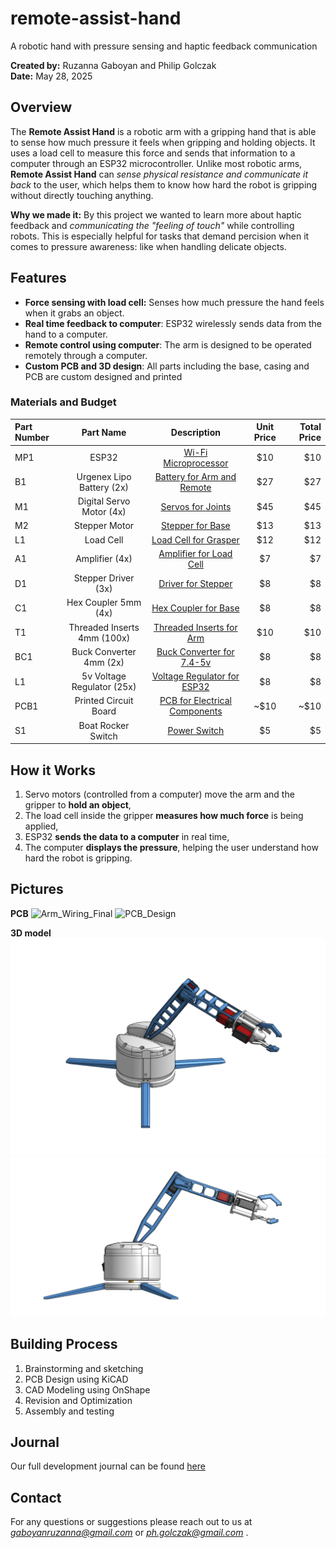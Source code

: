 # remote-assist-hand
A robotic hand with pressure sensing and haptic feedback communication

**Created by:** Ruzanna Gaboyan and Philip Golczak  
**Date:** May 28, 2025  

## Overview
The **Remote Assist Hand** is a robotic arm with a gripping hand that is able to sense how much pressure it feels when gripping and holding objects. It uses a load cell to measure this force and sends that information to a computer through an ESP32 microcontroller. Unlike most robotic arms, **Remote Assist Hand** can *sense physical resistance and communicate it back* to the user, which helps them to know how hard the robot is gripping without directly touching anything. 

**Why we made it:** By this project we wanted to learn more about haptic feedback and *communicating the "feeling of touch"* while controlling robots. This is especially helpful for tasks that demand percision when it comes to pressure awareness: like when handling delicate objects.

## Features
- **Force sensing with load cell:** Senses how much pressure the hand feels when it grabs an object.
- **Real time feedback to computer**: ESP32 wirelessly sends data from the hand to a computer.
- **Remote control using computer**: The arm is designed to be operated remotely through a computer. 
- **Custom PCB and 3D design**: All parts including the base, casing and PCB are custom designed and printed


### Materials and Budget

| Part Number | Part Name                     | Description                         | Unit Price | Total Price |
| :---------- | :---------------------------: | :---------------------------------: | :--------: | ----------: |
| MP1         | ESP32                         | [Wi-Fi Microprocessor][1]           | $10        | $10         |
| B1          | Urgenex Lipo Battery (2x)     | [Battery for Arm and Remote][2]     | $27        | $27         |
| M1          | Digital Servo Motor (4x)      | [Servos for Joints][3]              | $45        | $45         |
| M2          | Stepper Motor                 | [Stepper for Base][4]               | $13        | $13         |
| L1          | Load Cell                     | [Load Cell for Grasper][5]          | $12        | $12         |
| A1          | Amplifier (4x)                | [Amplifier for Load Cell][6]        | $7         | $7          |
| D1          | Stepper Driver (3x)           | [Driver for Stepper][7]             | $8         | $8          |
| C1          | Hex Coupler 5mm (4x)          | [Hex Coupler for Base][8]           | $8         | $8          |
| T1          | Threaded Inserts 4mm (100x)   | [Threaded Inserts for Arm][9]       | $10        | $10         |
| BC1         | Buck Converter 4mm (2x)       | [Buck Converter for 7.4-5v][10]     | $8         | $8          |
| L1          | 5v Voltage Regulator (25x)    | [Voltage Regulator for ESP32][11]   | $8         | $8          |
| PCB1        | Printed Circuit Board         | [PCB for Electrical Components][12] | ~$10       | ~$10        |
| S1          | Boat Rocker Switch            | [Power Switch][13]                  | $5         | $5          |

[1]: https://www.amazon.com/HiLetgo-ESP-WROOM-32-Development-Microcontroller-Integrated/dp/B0718T232Z/ref=sr_1_7?crid=3215NDM97THDZ&dib=eyJ2IjoiMSJ9.XBINg-sjhfF_gUtnMiKGjhlE-f5AuPRamTr33nRxSXkGLv_o48kwC8Ijeis6JInJV0KyHBRH7xGJQ-1txsZL4_5QVucvaXvokYACu1kJYTispfjw86LMs4pUaEb3QBf2tCHnMbfhxKmN1GqPyMwCe0JXg3RkQWr3XzxjTqvRC2Vi1yxUnR4MgBHJZC4l4B3sckUL9U6HKhcOjM0hclVNu3VH8A-i1EauSL7KfuJcGiQ.nLKf6GH-ppYlGRm2A-K7bqKU-ETPi6PvqRFLruHjBsE&dib_tag=se&keywords=esp+32&qid=1749497283&sprefix=esp+%2Caps%2C96&sr=8-7

[2]: https://www.amazon.com/URGENEX-Battery-1800mAh-Rechargeable-Campatibal/dp/B0924MM61Z/ref=sxin_17_sbv_search_btf?content-id=amzn1.sym.8aea4788-5372-43c5-bde7-3d239eb02a51%3Aamzn1.sym.8aea4788-5372-43c5-bde7-3d239eb02a51&crid=3Q08CKQ0G2YS0&cv_ct_cx=2s+lipo&keywords=2s+lipo&pd_rd_i=B0924MM61Z&pd_rd_r=2fee5f48-be65-4bef-8665-56cf135858b5&pd_rd_w=GqGDQ&pd_rd_wg=o6vhg&pf_rd_p=8aea4788-5372-43c5-bde7-3d239eb02a51&pf_rd_r=TBJT25WAE9YMH6TNV576&qid=1748989214&sbo=RZvfv%2F%2FHxDF%2BO5021pAnSA%3D%3D&sprefix=2s+lipo%2Caps%2C112&sr=1-1-5190daf0-67e3-427c-bea6-c72c1df98776

[3]: https://www.amazon.com/HOOYIJ-Digital-Waterproof-Crawler-Control/dp/B0CJ79WBZ8/ref=sr_1_1_sspa?crid=II8P79I7EU3N&dib=eyJ2IjoiMSJ9.RXNjcMfukzphkBNoxQhGl_2X6CMO6OywX0AKSLnJTmeO5sbO5mpsm-EwA_kGf1xVZiEEhk85jOmUElccdUoRWNgNUme1xQ4jua08F_d2wLCjJRiKMjH0Qs5Nxg4-KXBXNzY6OAMlC3yu9rLEan4Fx9IY-3VLuXghMXE15RnSJWjjP182cTMMj0EvmzgiH4Pu6tx4Y4sVvq7ACK8OX0gFo9Jm8_4Ke6n-Jc1n8Ft_J9oZNGEQYPsl1raHdnH92lMm6qLhOzlZq2tfRI-3Fv_b4goplxWY2-O_tHleHcBNQ6Q.8lEwTl6zDFn8bZzGeaELR1WADyrlU3GagRHsQIBNkJc&dib_tag=se&keywords=DS3218&qid=1748997128&s=toys-and-games&sprefix=ds3218%2Ctoys-and-games%2C117&sr=1-1-spons&sp_csd=d2lkZ2V0TmFtZT1zcF9hdGY&psc=1

[4]: https://www.amazon.com/Stepper-Motor-Bipolar-64oz-Printer/dp/B00PNEQI7W/ref=sr_1_13?dib=eyJ2IjoiMSJ9.hN-9QQUUabt-Xybqh_2heY2GPNfYHPQMKSJH70tSBpIM8bybf-KecB6p_pxJoro1zGUosznFlsHJGc4on5aqOInchCuQE03s3Tv82JFYp9OWAB4l0xbrW9FDe5ooLQbYz0cwo4oCwpUYSGTl5W1OckKUWi1IJi_aAwCMhXgjy6ntsMQ8aII6maudcs5NUerZw9xJs8-OMItZL7xCJTZ6BK19N3MhNraiCAqmrDg8X7o.ymAC-I-yPi_yIlLZG5H5tpNB5KNk5S32itGJGedbwRA&dib_tag=se&keywords=NEMA+17&qid=1749003870&sr=8-13

[5]: https://www.amazon.com/uxcell-Weighing-Electronic-Balance-Sensor/dp/B07NS81RT6/ref=sr_1_2_sspa?dib=eyJ2IjoiMSJ9.AyZAt824I6dryU0O2Zu-yQ.-DyDHOiu_BLkLqfgqd2o3Xdxj2b2zMU2XIF6RFUpfR4&dib_tag=se&keywords=tal221&qid=1749148994&sr=8-2-spons&sp_csd=d2lkZ2V0TmFtZT1zcF9idGY&psc=1

[6]: https://www.amazon.com/WWZMDiB-HX711-Amplifier-Displacement-Acceleration/dp/B0BLND4VF6/ref=sr_1_3?crid=3FCALBMD1NR0E&dib=eyJ2IjoiMSJ9.eiLmQONt8tFAyUMm-av_6RdCsR0ZVS6cJHb3ab0ccsjR7oUrIqa-VHcLN3xcpOBlpc_08WHh62HHxlddYW1rA7AGZePv1Cyp0q7kvRdA575RbT9tRyBD8S_x9a3K1TIBK4OgxY_OloVaStxeZeWM9P9lfdVwri_Ek0AVYYuIfkR_euvRR2siY9ns1faktgc_zx-CT5MLj_ikhGnw8v33mKswr2r0VuugJpcO1_d13_8.eypDpwmpp6q0xhYlaQGg9oeoRt-guQy3EfPsYo_eLn4&dib_tag=se&keywords=load+cell+amplifier&qid=1749149193&sprefix=load+cell+amplifier%2Caps%2C103&sr=8-3

[7]: https://www.amazon.com/WWZMDiB-Stepstick-Stepper-Printer-Suitable/dp/B0BFQZWT6R/ref=sr_1_13?crid=3RVK8J66P0VYW&dib=eyJ2IjoiMSJ9.S3VjKfGcCiwNSTXBu7tAhHANgI7IT5tMpRzke8Y_UGA45Q0cmTps8iDc5MYrb7OAB1BuIV3-ckwB_1tW61WLv75lK1qriRV_gCtyF8pK9AAigJ4T8KIgMD-lC6rjFR3vqUPIYj-krOmZSAoc4195flDYsN-LHi0lqnITOSGF0FtA9IkSMC34aQSZkxVQLKAUyfdankYcJSQyb52NpO_MOIe67VMMmMAIz6wi56Zj7jM.ql0iLZTvuvilgX5DbTH-PhOZY2qf9PCNg652MDi5t1U&dib_tag=se&keywords=stepper%2Bmotor%2Bdriver&qid=1749149399&sprefix=stepper%2Bmotor%2B%2Caps%2C109&sr=8-13&th=1

[8]: https://www.amazon.com/uxcell-Coupler-Coupling-Connector-Wheels/dp/B08M379TCT/ref=sr_1_3?crid=2NI5R9L70ANGS&dib=eyJ2IjoiMSJ9.kREQIRc-yoHDO809lQhudfKU49fcw3VGYy6XX8GBcoml01Yc6pcpW18aygFuzty-3JkjVgRCWnsnUluZOcFF7DWUYlbC61-76O4XxyIJxm8kKEHA8KpnP3QtSJ__uo_6MhLSX8DJRXSijKjPKo32FAlgUkGWMF3r5ozkvdE-hNpI68fUXJ1kKNpRGfH-BTgWqnWBxH0pqqZvQmurcEXNmEQ-cw9RV47iP3Yim_MCSbz3pCw_1rei_3tTU-agr2LSjWUNB1eK0vXPidK_nHUSRDkMLiubl59YmnVboFk73k8.DEPGpLJoM_TEDqWvkzBwgolyDYY_VbsG9Z_xcY1JYyk&dib_tag=se&keywords=5mm%2Bshaft%2Bhex%2Badapter&qid=1749745924&sprefix=5mm%2Bshaft%2Bhex%2Badapte%2Caps%2C94&sr=8-3&th=1

[9]: https://www.amazon.com/HANGLIFE-Heat-Set-Threaded-Printing-Components/dp/B0CS6XGMFD/ref=sr_1_3?crid=PVU86WNJN8K3&dib=eyJ2IjoiMSJ9.mB9ah2DA1qODSy-KL_pRCQWxCkecQxuEGXX9mJTJKCUJMGp9myJf9McuydE0AnN8f4EKIGs1Q8q3M8ieEczTGdJ13JbRxSiQE2sLb1ek7ToxczyKeuNZ-4xtx7_Nkmf0hIfnjSWSdG_xlNtZ1DsZAI_y9vv3TrZzWsA0HXoQq3P9OFhXKtfXvLXLGkaHfN0IIJXw0MS5Ue0_xa5BlGvw0y-H1F4ClSGtFm30JwdPwWs.lnuZpXlqxKO7YUl6IQ5QYgLlQsRhRtVeCl3jy4BCWn4&dib_tag=se&keywords=4m%2Bthreaded%2Binserts&qid=1749758810&sprefix=4m%2Bthreaded%2Binserts%2Caps%2C110&sr=8-3&th=1

[10]: https://www.amazon.com/Maxmoral-Converter-Adjustable-Step-Down-Regulator/dp/B07MKQXNWG/ref=sr_1_8?crid=2O8Z0895WHHXP&dib=eyJ2IjoiMSJ9.Mn8RJg1NDqimTO87a_6HSzNLUgHkiPZ-VHvhyk_sEEX959uBLCpsnr1INDbSWpDKHzBUeE-YTWH4jJPt8yN_66qJGG0LMLLCtm2hUaRa0Z7giRo_BbYZ43KzK8a0ZkmFgm1_7exLw-T5nEHN_xsRLts72GEUkHbbKW-mQhQgRSSwipKjFBaNXV0R6c9MMWTGuIFDt9opV19PQrMrfOmi0de15Fu1fMhiF38ZXDObWWI.BWYEDRp61inwdzt085fWsmer4meqyVfUpvTSosCXECM&dib_tag=se&keywords=buck+converter+7.4v+to+5v&qid=1749758952&sprefix=buck+converter+7.4%2Caps%2C125&sr=8-8

[11]: https://www.amazon.com/BOJACK-Regulator-Integrated-Circuits-Regulators/dp/B07VRS9HW4/ref=sr_1_1_sspa?crid=1FMO0QG5426K&dib=eyJ2IjoiMSJ9.3DvM6EEjT0E8lIvO5bv0m0l5-9vUVLBlgJTHSeOjCq0A7p4ed2I2C-vAxzaLxxhWGyJqyTu71RqUGk3fMci5qo7B5BjxWHmq1K2d8rRrYi1mG5E2VtX9murMMvM2fUVQYHqiK3mt2-U9DQX644BlvY4EyH8BJPcOVBnM89k5KlWSC2pmqDFq7ciuwvBZ9IRSGREYlW4TB0gLkCzX_hV0TAcuWhxb3T6hb7xzGx_z-Fk.3h4V044RcVNM6ZSOOjiVCJjClQfxuqAr8VHLddswSGw&dib_tag=se&keywords=5v+linear+regulator&qid=1749767656&sprefix=5v+linear+r%2Caps%2C92&sr=8-1-spons&sp_csd=d2lkZ2V0TmFtZT1zcF9hdGY&psc=1

[12]: https://cart.jlcpcb.com/quote?orderType=1&stencilLayer=4&stencilWidth=80&stencilLength=80&stencilCounts=5&spm=Jlcpcb.Homepage.1010&spm=Jlcpcb.Instantquote&_t=1750400179249&up_spm=Jlcpcb.Loginpage.1003

[13]:https://www.amazon.com/10PCS-Rocker-Switch-Rectangle-Black/dp/B094FWYWL5/ref=pd_rhf_se_s_pd_sbs_rvi_d_sccl_2_3/140-6042190-5323536?pd_rd_w=4WVy0&content-id=amzn1.sym.6640a844-ab24-4352-ac9b-78899e683a5e&pf_rd_p=6640a844-ab24-4352-ac9b-78899e683a5e&pf_rd_r=DR52KG0H5RJ4PCX9CGEN&pd_rd_wg=gzPh0&pd_rd_r=7d525b38-a4b4-48b6-9cf1-d10f36e6cb2b&pd_rd_i=B094FWYWL5&th=1

## How it Works
1) Servo motors (controlled from a computer) move the arm and the gripper to **hold an object**,
2) The load cell inside the gripper **measures how much force** is being applied,
3) ESP32 **sends the data to a computer** in real time,
4) The computer **displays the pressure**, helping the user understand how hard the robot is gripping.

## Pictures 
**PCB**
![Arm_Wiring_Final](https://github.com/user-attachments/assets/9379291f-6b8c-433a-b20c-c8ec4d568c69)
![PCB_Design](https://github.com/user-attachments/assets/dcc73f29-8f13-4395-a946-47fc506b1dbe)

**3D model**
![alt text](CAD/Images/Arm_Isometic_View.png)
![alt text](CAD/Images/Arm_Side_View.png)

## Building Process
1) Brainstorming and sketching
2) PCB Design using KiCAD 
3) CAD Modeling using OnShape
4) Revision and Optimization
5) Assembly and testing

## Journal
Our full development journal can be found [here](./JOURNAL.md)

## Contact
For any questions or suggestions please reach out to us at *gaboyanruzanna@gmail.com* or *ph.golczak@gmail.com* .
